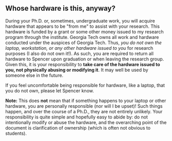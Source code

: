 ## Whose hardware is this, anyway?

During your Ph.D. or, sometimes, undergraduate work, you will acquire hardware that appears to be "from me" to assist with your research.
This hardware is funded by a grant or some other money issued to my research program through the institute.
Georgia Tech owns all work and hardware conducted under the auspices of Georgia Tech.
Thus, _you do not own the laptop, workstation, or any other hardware issued to you_ for research purposes (I also do not own it!).
As such, you are required to return all hardware to Spencer upon graduation or when leaving the research group.
Given this, it is your responsibility to __take care of the hardware issued to you, not physically abusing or modifying it__.
It may well be used by someone else in the future.

If you feel uncomfortable being responsible for hardware, like a laptop, that you do not own, please let Spencer know.

__Note:__ This does __not__ mean that if something happens to your laptop or other hardware, you are personally responsible (nor will I be upset)! Such things happen, and over the course of a Ph.D., they are not entirely unlikely. Your responsibility is quite simple and hopefully easy to abide by: do not intentionally modify or abuse the hardware, and the overarching point of the document is clarification of ownership (which is often not obvious to students).
